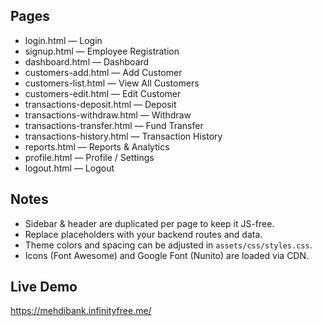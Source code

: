## Pages
- login.html — Login
- signup.html — Employee Registration
- dashboard.html — Dashboard
- customers-add.html — Add Customer
- customers-list.html — View All Customers
- customers-edit.html — Edit Customer
- transactions-deposit.html — Deposit
- transactions-withdraw.html — Withdraw
- transactions-transfer.html — Fund Transfer
- transactions-history.html — Transaction History
- reports.html — Reports & Analytics
- profile.html — Profile / Settings
- logout.html — Logout

## Notes
- Sidebar & header are duplicated per page to keep it JS-free.
- Replace placeholders with your backend routes and data.
- Theme colors and spacing can be adjusted in `assets/css/styles.css`.
- Icons (Font Awesome) and Google Font (Nunito) are loaded via CDN.

## Live Demo 
https://mehdibank.infinityfree.me/
